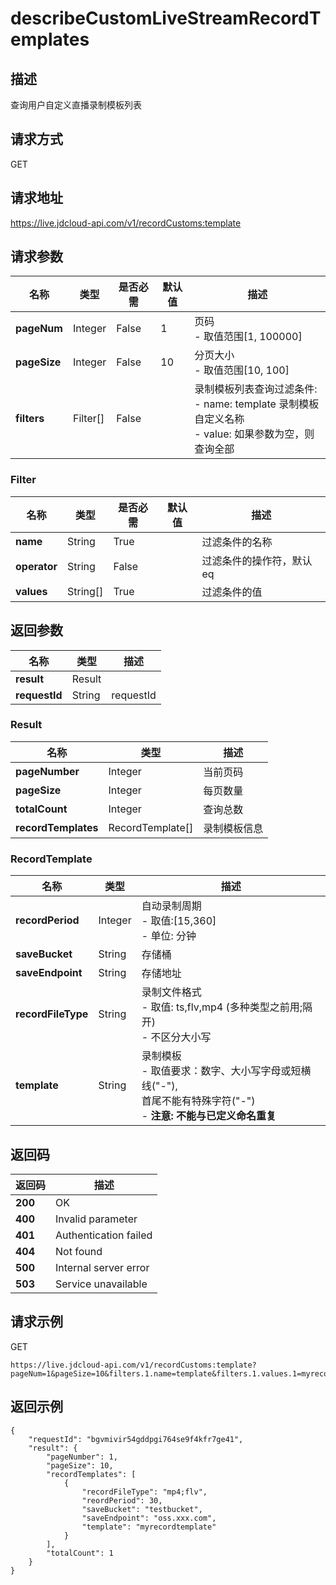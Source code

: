 # describeCustomLiveStreamRecordTemplates


## 描述
查询用户自定义直播录制模板列表


## 请求方式
GET

## 请求地址
https://live.jdcloud-api.com/v1/recordCustoms:template


## 请求参数
|名称|类型|是否必需|默认值|描述|
|---|---|---|---|---|
|**pageNum**|Integer|False|1|页码<br>- 取值范围[1, 100000]<br>|
|**pageSize**|Integer|False|10|分页大小<br>- 取值范围[10, 100]<br>|
|**filters**|Filter[]|False| |录制模板列表查询过滤条件:<br>  - name:   template 录制模板自定义名称<br>  - value:  如果参数为空，则查询全部<br>|

### Filter
|名称|类型|是否必需|默认值|描述|
|---|---|---|---|---|
|**name**|String|True| |过滤条件的名称|
|**operator**|String|False| |过滤条件的操作符，默认eq|
|**values**|String[]|True| |过滤条件的值|

## 返回参数
|名称|类型|描述|
|---|---|---|
|**result**|Result| |
|**requestId**|String|requestId|

### Result
|名称|类型|描述|
|---|---|---|
|**pageNumber**|Integer|当前页码|
|**pageSize**|Integer|每页数量|
|**totalCount**|Integer|查询总数|
|**recordTemplates**|RecordTemplate[]|录制模板信息|
### RecordTemplate
|名称|类型|描述|
|---|---|---|
|**recordPeriod**|Integer|自动录制周期<br>- 取值:[15,360]<br>- 单位: 分钟<br>|
|**saveBucket**|String|存储桶|
|**saveEndpoint**|String|存储地址|
|**recordFileType**|String|录制文件格式<br>- 取值: ts,flv,mp4 (多种类型之前用;隔开)<br>- 不区分大小写<br>|
|**template**|String|录制模板<br>- 取值要求：数字、大小写字母或短横线("-"),<br>          首尾不能有特殊字符("-")<br>- <b>注意: 不能与已定义命名重复</b><br>|

## 返回码
|返回码|描述|
|---|---|
|**200**|OK|
|**400**|Invalid parameter|
|**401**|Authentication failed|
|**404**|Not found|
|**500**|Internal server error|
|**503**|Service unavailable|

## 请求示例
GET
```
https://live.jdcloud-api.com/v1/recordCustoms:template?pageNum=1&pageSize=10&filters.1.name=template&filters.1.values.1=myrecordtemplate

```

## 返回示例
```
{
    "requestId": "bgvmivir54gddpgi764se9f4kfr7ge41", 
    "result": {
        "pageNumber": 1, 
        "pageSize": 10, 
        "recordTemplates": [
            {
                "recordFileType": "mp4;flv", 
                "reordPeriod": 30, 
                "saveBucket": "testbucket", 
                "saveEndpoint": "oss.xxx.com", 
                "template": "myrecordtemplate"
            }
        ], 
        "totalCount": 1
    }
}
```
